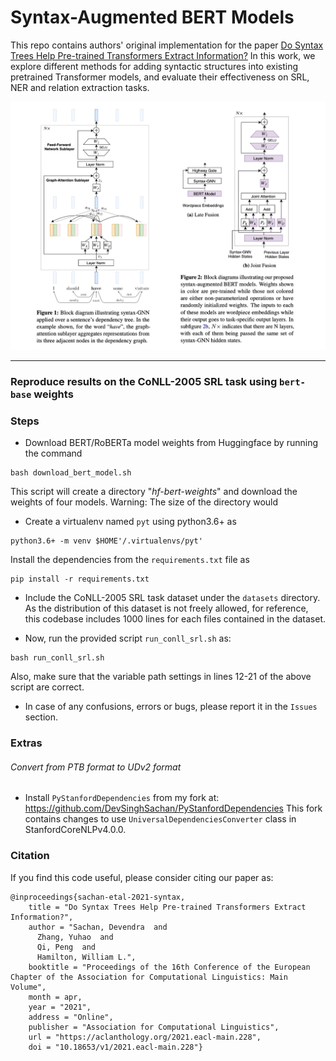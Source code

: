 Syntax-Augmented BERT Models
============================

This repo contains authors' original implementation for the paper [Do Syntax Trees Help Pre-trained Transformers Extract Information?](https://arxiv.org/abs/2008.09084) In this work, we explore different methods for adding syntactic structures into existing pretrained Transformer models, and evaluate their effectiveness on SRL, NER and relation extraction tasks.

![Diagrams](fig/diagrams.png)

---

### Reproduce results on the CoNLL-2005 SRL task using `bert-base` weights

### Steps
* Download BERT/RoBERTa model weights from Huggingface by running the command
```
bash download_bert_model.sh
```
This script will create a directory "*hf-bert-weights*" and download the weights of four models. 
Warning: The size of the directory would

* Create a virtualenv named `pyt` using python3.6+ as
```
python3.6+ -m venv $HOME'/.virtualenvs/pyt'
```
Install the dependencies from the `requirements.txt` file as
```
pip install -r requirements.txt
```

* Include the CoNLL-2005 SRL task dataset under the `datasets` directory. 
As the distribution of this dataset is not freely allowed, for reference, this codebase includes 1000 lines for each files contained in the dataset.  

* Now, run the provided script `run_conll_srl.sh` as:
```
bash run_conll_srl.sh
```
Also, make sure that the variable path settings in lines 12-21 of the above script are correct.

* In case of any confusions, errors or bugs, please report it in the `Issues` section.

### Extras
###### Convert from PTB format to UDv2 format
* Install `PyStanfordDependencies` from my fork at: https://github.com/DevSinghSachan/PyStanfordDependencies
  This fork contains changes to use `UniversalDependenciesConverter` class in StanfordCoreNLPv4.0.0.

### Citation
If you find this code useful, please consider citing our paper as:
```
@inproceedings{sachan-etal-2021-syntax,
    title = "Do Syntax Trees Help Pre-trained Transformers Extract Information?",
    author = "Sachan, Devendra  and
      Zhang, Yuhao  and
      Qi, Peng  and
      Hamilton, William L.",
    booktitle = "Proceedings of the 16th Conference of the European Chapter of the Association for Computational Linguistics: Main Volume",
    month = apr,
    year = "2021",
    address = "Online",
    publisher = "Association for Computational Linguistics",
    url = "https://aclanthology.org/2021.eacl-main.228",
    doi = "10.18653/v1/2021.eacl-main.228"}
```
